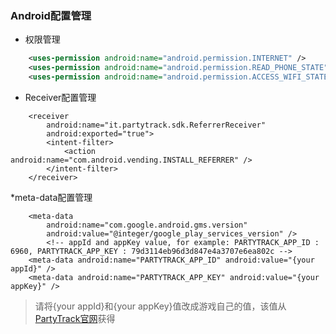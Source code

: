 ### Android配置管理

* 权限管理
```xml
    <uses-permission android:name="android.permission.INTERNET" />
    <uses-permission android:name="android.permission.READ_PHONE_STATE" />
    <uses-permission android:name="android.permission.ACCESS_WIFI_STATE" />
```

* Receiver配置管理
```
    <receiver 
        android:name="it.partytrack.sdk.ReferrerReceiver"
        android:exported="true">
        <intent-filter>
            <action android:name="com.android.vending.INSTALL_REFERRER" />
        </intent-filter>
    </receiver>
```

*meta-data配置管理
```
    <meta-data
        android:name="com.google.android.gms.version"
        android:value="@integer/google_play_services_version" />
        <!-- appId and appKey value, for example: PARTYTRACK_APP_ID : 6960, PARTYTRACK_APP_KEY : 79d3114eb96d3d847e4a3707e6ea802c -->
    <meta-data android:name="PARTYTRACK_APP_ID" android:value="{your appId}" />
    <meta-data android:name="PARTYTRACK_APP_KEY" android:value="{your appKey}" />
```
> 请将{your appId}和{your appKey}值改成游戏自己的值，该值从[PartyTrack官网](https://partytrack.it/)获得